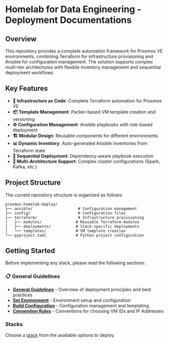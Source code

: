 # Homelab for Data Engineering - Deployment Documentations

## Overview

This repository provides a complete automation framework for Proxmox VE environments, combining Terraform for infrastructure provisioning and Ansible for configuration management. The solution supports complex multi-tier architectures with flexible inventory management and sequential deployment workflows.

## Key Features

- **🔧 Infrastructure as Code**: Complete Terraform automation for Proxmox VE
- **📦 Template Management**: Packer-based VM template creation and versioning
- **⚙️ Configuration Management**: Ansible playbooks with role-based deployment
- **🏗️ Modular Design**: Reusable components for different environments
- **📊 Dynamic Inventory**: Auto-generated Ansible inventories from Terraform state
- **🔄 Sequential Deployment**: Dependency-aware playbook execution
- **🎯 Multi-Architecture Support**: Complex cluster configurations (Spark, Kafka, etc.)


## Project Structure

The current repository structure is organized as follows:

```
proxmox-homelab-deploy/
├── ansible/                    # Configuration management
├── config/                     # Configuration files
├── terraform/                  # Infrastructure provisioning
│   ├── modules/               # Reusable Terraform modules
│   ├── deployments/           # Stack-specific deployments
│   └── templates/             # VM template creation
└── pyproject.toml             # Python project configuration
```
## Getting Started

Before implementing any stack, please read the following sections:

### 📋 General Guidelines
- **[General Guidelines](general_guidelines/index.md)** - Overview of deployment principles and best practices
- **[Set Environment](general_guidelines/set_environment.md)** - Environment setup and configuration
- **[Build Configuration](general_guidelines/build_config.md)** - Configuration management and templating
- **[Convention Rules](general_guidelines/convention_rules.md)** - Conventions for choosing VM IDs and IP Addresses


### Stacks
Choose a [stack](./stacks/index.md) from the available options to deploy.
